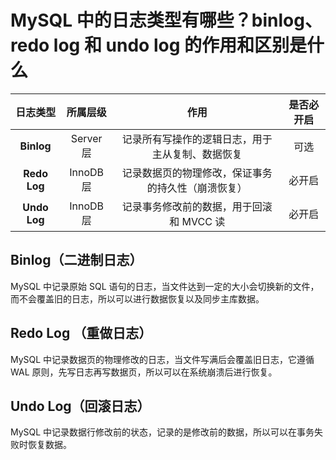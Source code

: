 # MySQL 中的日志类型有哪些？binlog、redo log 和 undo log 的作用和区别是什么

|   日志类型   | 所属层级  |                        作用                        | 是否必开启 |
| :----------: | :-------: | :------------------------------------------------: | :--------: |
|  **Binlog**  | Server 层 |  记录所有写操作的逻辑日志，用于主从复制、数据恢复  |    可选    |
| **Redo Log** | InnoDB 层 | 记录数据页的物理修改，保证事务的持久性（崩溃恢复） |   必开启   |
| **Undo Log** | InnoDB 层 |      记录事务修改前的数据，用于回滚和 MVCC 读      |   必开启   |

## Binlog（二进制日志）

MySQL 中记录原始 SQL 语句的日志，当文件达到一定的大小会切换新的文件，而不会覆盖旧的日志，所以可以进行数据恢复以及同步主库数据。

## Redo Log （重做日志）

MySQL 中记录数据页的物理修改的日志，当文件写满后会覆盖旧日志，它遵循 WAL 原则，先写日志再写数据页，所以可以在系统崩溃后进行恢复。

## Undo Log（回滚日志）

MySQL 中记录数据行修改前的状态，记录的是修改前的数据，所以可以在事务失败时恢复数据。

